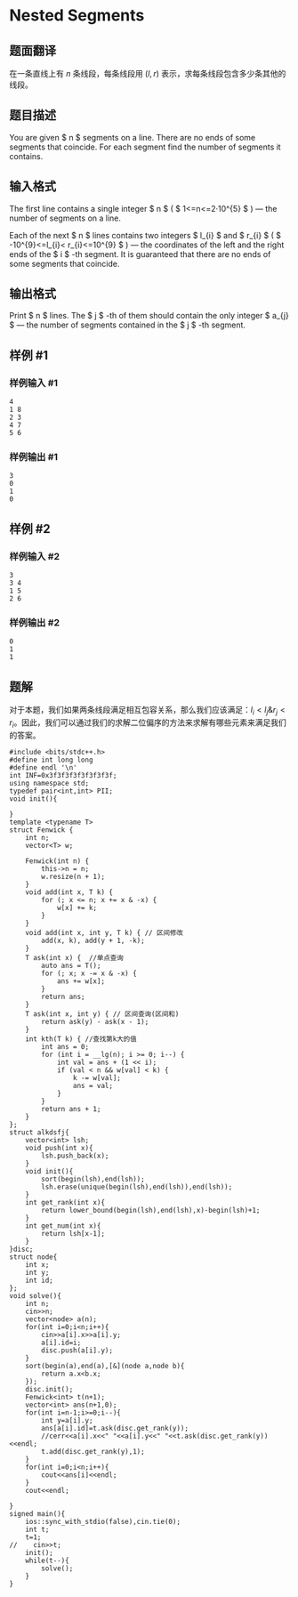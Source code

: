 # Nested Segments

## 题面翻译

在一条直线上有 $n$ 条线段，每条线段用 $(l,r)$ 表示，求每条线段包含多少条其他的线段。

## 题目描述

You are given $ n $ segments on a line. There are no ends of some segments that coincide. For each segment find the number of segments it contains.

## 输入格式

The first line contains a single integer $ n $ ( $ 1<=n<=2·10^{5} $ ) — the number of segments on a line.

Each of the next $ n $ lines contains two integers $ l_{i} $ and $ r_{i} $ ( $ -10^{9}<=l_{i}&lt; r_{i}<=10^{9} $ ) — the coordinates of the left and the right ends of the $ i $ -th segment. It is guaranteed that there are no ends of some segments that coincide.

## 输出格式

Print $ n $ lines. The $ j $ -th of them should contain the only integer $ a_{j} $ — the number of segments contained in the $ j $ -th segment.

## 样例 #1

### 样例输入 #1

```
4
1 8
2 3
4 7
5 6
```

### 样例输出 #1

```
3
0
1
0
```

## 样例 #2

### 样例输入 #2

```
3
3 4
1 5
2 6
```

### 样例输出 #2

```
0
1
1
```

## 题解
对于本题，我们如果两条线段满足相互包容关系，那么我们应该满足：$l_{i}<l_{j}\&r_{j}<r_{i}$。因此，我们可以通过我们的求解二位偏序的方法来求解有哪些元素来满足我们的答案。

```
#include <bits/stdc++.h>
#define int long long
#define endl '\n'
int INF=0x3f3f3f3f3f3f3f3f;
using namespace std;
typedef pair<int,int> PII;
void init(){
    
}
template <typename T>
struct Fenwick {
    int n;
    vector<T> w;

    Fenwick(int n) {
        this->n = n;
        w.resize(n + 1);
    }
    void add(int x, T k) {
        for (; x <= n; x += x & -x) {
            w[x] += k;
        }
    }
    void add(int x, int y, T k) { // 区间修改
        add(x, k), add(y + 1, -k);
    }
    T ask(int x) {  //单点查询
        auto ans = T();
        for (; x; x -= x & -x) {
            ans += w[x];
        }
        return ans;
    }
    T ask(int x, int y) { // 区间查询(区间和)
        return ask(y) - ask(x - 1);
    }
    int kth(T k) { //查找第k大的值
        int ans = 0;
        for (int i = __lg(n); i >= 0; i--) {
            int val = ans + (1 << i);
            if (val < n && w[val] < k) {
                k -= w[val];
                ans = val;
            }
        }
        return ans + 1;
    }
};
struct alkdsfj{
    vector<int> lsh;
    void push(int x){
        lsh.push_back(x);
    }
    void init(){
        sort(begin(lsh),end(lsh));
        lsh.erase(unique(begin(lsh),end(lsh)),end(lsh));
    }
    int get_rank(int x){
        return lower_bound(begin(lsh),end(lsh),x)-begin(lsh)+1;
    }
    int get_num(int x){
        return lsh[x-1];
    }
}disc;
struct node{
    int x;
    int y;
    int id;
};
void solve(){
    int n;
    cin>>n;
    vector<node> a(n);
    for(int i=0;i<n;i++){
        cin>>a[i].x>>a[i].y;
        a[i].id=i;
        disc.push(a[i].y);
    }
    sort(begin(a),end(a),[&](node a,node b){
        return a.x<b.x;
    });
    disc.init();
    Fenwick<int> t(n+1); 
    vector<int> ans(n+1,0);
    for(int i=n-1;i>=0;i--){
        int y=a[i].y;
        ans[a[i].id]=t.ask(disc.get_rank(y));
        //cerr<<a[i].x<<" "<<a[i].y<<" "<<t.ask(disc.get_rank(y))<<endl;
        t.add(disc.get_rank(y),1);
    }
    for(int i=0;i<n;i++){
        cout<<ans[i]<<endl;
    }
    cout<<endl;

}
signed main(){
    ios::sync_with_stdio(false),cin.tie(0);
    int t;
    t=1;
//    cin>>t;
    init();
    while(t--){
        solve();
    }
}
```